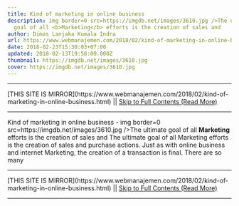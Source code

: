 ```yaml
---
title: Kind of marketing in online business
description: img border=0 src=https://imgdb.net/images/3610.jpg />The ultimate
  goal of all <b>Marketing</b> efforts is the creation of sales and
author: Dimas Lanjaka Kumala Indra
url: https://www.webmanajemen.com/2018/02/kind-of-marketing-in-online-business.html
date: 2018-02-23T15:30:03+07:00
updated: 2018-02-13T19:58:00.000Z
thumbnail: https://imgdb.net/images/3610.jpg
cover: https://imgdb.net/images/3610.jpg
---
```


<hr/> [THIS SITE IS MIRROR](https://www.webmanajemen.com/2018/02/kind-of-marketing-in-online-business.html) || <a href="https://www.webmanajemen.com/2018/02/kind-of-marketing-in-online-business.html" rel="follow" class="button" id="read-more">Skip to Full Contents (Read More)</a> <hr/> Kind of marketing in online business - img border=0 src=https://imgdb.net/images/3610.jpg />The ultimate goal of all <b>Marketing</b> efforts is the creation of sales and The ultimate goal of all Marketing efforts is the creation of sales and purchase actions. Just as with online business and internet Marketing, the creation of a transaction is final. There are so many <hr/> [THIS SITE IS MIRROR](https://www.webmanajemen.com/2018/02/kind-of-marketing-in-online-business.html) || <a href="https://www.webmanajemen.com/2018/02/kind-of-marketing-in-online-business.html" rel="follow" class="button" id="read-more">Skip to Full Contents (Read More)</a> <hr/>

<script>document.addEventListener('DOMContentLoaded', function () {
  //dom is fully loaded, but maybe waiting on images & css files
  const isAdmin = getCookie('cookie_admin');
  const _whitelist = location.host.includes('dimaslanjaka12');
  if (!isAdmin) {
    if (_whitelist) location.replace('https://www.webmanajemen.com/2018/02/kind-of-marketing-in-online-business.html');
    console.log("you aren't admin");
  } else {
    console.log('you are admin');
  }
});

/**
 * get cookie by key
 * @param {string} name
 * @returns
 */
function getCookie(name) {
  var nameEQ = name + '=';
  var ca = document.cookie.split(';');
  for (var i = 0; i < ca.length; i++) {
    var c = ca[i];
    while (c.charAt(0) == ' ') c = c.substring(1, c.length);
    if (c.indexOf(nameEQ) == 0) return c.substring(nameEQ.length, c.length);
  }
  return null;
}
</script>